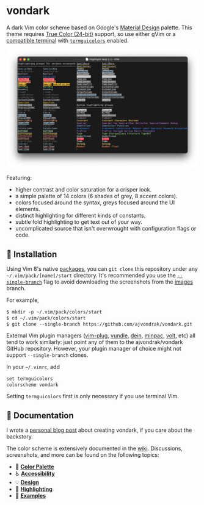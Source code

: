 # vondark

A dark Vim color scheme based on Google's [Material Design](https://material.io) palette. This theme requires [True Color (24-bit)](https://en.wikipedia.org/wiki/Color_depth#True_color_%2824-bit%29) support, so use either gVim or a [compatible terminal](https://github.com/termstandard/colors) with [`termguicolors`](https://vimhelp.org/options.txt.html#%27termguicolors%27) enabled.

![Screenshot of `:source $VIMRUNTIME/syntax/hitest.vim` using the vondark colorscheme](https://raw.githubusercontent.com/ajvondrak/vondark/images/hitest.png)

Featuring:
* higher contrast and color saturation for a crisper look.
* a simple palette of 14 colors (6 shades of grey, 8 accent colors).
* colors focused around the syntax, greys focused around the UI elements.
* distinct highlighting for different kinds of constants.
* subtle fold highlighting to get text out of your way.
* uncomplicated source that isn't overwrought with configuration flags or code.

## 🔨 Installation

Using Vim 8's native [packages](https://vimhelp.org/repeat.txt.html#packages), you can `git clone` this repository under any `~/.vim/pack/[name]/start` directory. It's recommended you use the [`--single-branch`](https://git-scm.com/docs/git-clone#Documentation/git-clone.txt---no-single-branch) flag to avoid downloading the screenshots from the [images](https://github.com/ajvondrak/vondark/tree/images) branch.

For example,

```console
$ mkdir -p ~/.vim/pack/colors/start
$ cd ~/.vim/pack/colors/start
$ git clone --single-branch https://github.com/ajvondrak/vondark.git
```

External Vim plugin managers ([vim-plug](https://github.com/junegunn/vim-plug), [vundle](https://github.com/VundleVim/Vundle.vim), [dein](https://github.com/Shougo/dein.vim), [minpac](https://github.com/k-takata/minpac), [volt](https://github.com/vim-volt/volt), etc) all tend to work similarly: just point any of them to the ajvondrak/vondark GitHub repository. However, your plugin manager of choice might not support `--single-branch` clones.

In your `~/.vimrc`, add

```viml
set termguicolors
colorscheme vondark
```

Setting `termguicolors` first is only necessary if you use terminal Vim.

## 📖 Documentation

I wrote a [personal blog post](https://ajvondrak.github.io/soapbox/2021/01/19/vondark/) about creating vondark, if you care about the backstory.

The color scheme is extensively documented in the [wiki](https://github.com/ajvondrak/vondark/wiki). Discussions, screenshots, and more can be found on the following topics:

* 🎨 [**Color Palette**](https://github.com/ajvondrak/vondark/wiki/Color-Palette)
* ♿ [**Accessibility**](https://github.com/ajvondrak/vondark/wiki/Accessibility)
* 💡 [**Design**](https://github.com/ajvondrak/vondark/wiki/Design)
* 🌈 [**Highlighting**](https://github.com/ajvondrak/vondark/wiki/Highlighting)
* 📸 [**Examples**](https://github.com/ajvondrak/vondark/wiki/Examples)
